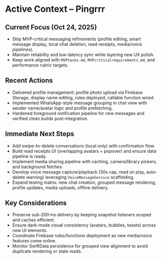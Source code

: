 # Active Context – Pingrrr

## Current Focus (Oct 24, 2025)
- Ship MVP-critical messaging refinements (profile editing, smart message display, local chat deletion, read receipts, media/voice pipelines).
- Maintain reliability and low-latency sync while layering new UX polish.
- Keep work aligned with `MVPtasks.md`, `MVPcriticalrequirements.md`, and performance rubric targets.

## Recent Actions
- Delivered profile management: profile photo upload via Firebase Storage, display name editing, rules deployed, callable function wired.
- Implemented WhatsApp-style message grouping in chat view with sender name/avatar logic and profile prefetching.
- Hardened foreground notification pipeline for new messages and verified clean builds post-integration.

## Immediate Next Steps
- Add swipe-to-delete conversations (local only) with confirmation flow.
- Build read receipts UI (overlapping avatars + popover) and ensure data pipeline is ready.
- Implement media sharing pipeline with caching, camera/library pickers, and background fetches.
- Develop voice message capture/playback (30s cap, read on play, auto-delete warning) leveraging `VoiceMessageService` scaffolding.
- Expand testing matrix: new chat creation, grouped message rendering, profile updates, media uploads, offline delivery.

## Key Considerations
- Preserve sub-200 ms delivery by keeping snapshot listeners scoped and caches efficient.
- Ensure dark-mode visual consistency (avatars, bubbles, toasts) across new UI elements.
- Coordinate Firebase rules/functions deployment as new media/voice features come online.
- Monitor SwiftData persistence for grouped view alignment to avoid duplicate rendering or stale reads.

